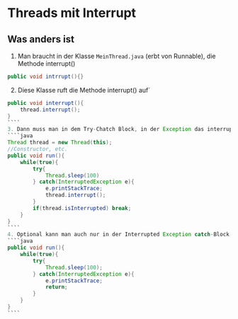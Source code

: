 # Threads mit Interrupt

## Was anders ist
1. Man braucht in der Klasse `MeinThread.java` (erbt von Runnable), die Methode interrupt()
````java
public void intrrupt(){}
````
2. Diese Klasse ruft die Methode interrupt() auf´
`````java
public void interrupt(){
    thread.interrupt();
}
````
3. Dann muss man in dem Try-Chatch Block, in der Exception das interrupted Flag erneut setzten (wird sofort wieder beim Auslösen der Exception gelöscht und man kann es nicht später überprüfen). Dann kann man das Interrupted Flag überprüfen und gegebenenfalls, den Thread zuende laufen lassen.
````java
Thread thread = new Thread(this);
//Constructor, etc.
public void run(){
    while(true){
        try{
            Thread.sleep(100)
        } catch(InterruptedException e){
            e.printStackTrace;
            thread.interrupt();
        }
        if(thread.isInterrupted) break;
    }
}
````
4. Optional kann man auch nur in der Interrupted Exception catch-Block ein "return" reinschreiben, um den Thread zu beenden.
````java
public void run(){
    while(true){
        try{
            Thread.sleep(100);
        } catch(InterruptedException e){
            e.printStackTrace;
            return;
        }
    }
}
````